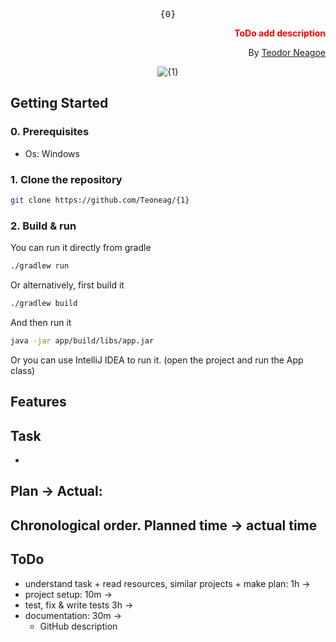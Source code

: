 <div align="center">
<pre>
{0}
</pre>
<div align="right">

**<font color="red">ToDo add description</font>**

By [Teodor Neagoe](https://github.com/Teoneag)

</div>
<img src="gifs/{1} Preview.gif" alt="{1}"/>
</div>

## Getting Started

### 0. Prerequisites

- Os: Windows

### 1. Clone the repository

```bash
git clone https://github.com/Teoneag/{1}
```

### 2. Build & run

You can run it directly from gradle
```bash
./gradlew run
```
Or alternatively, first build it
```bash
./gradlew build
```
And then run it
```bash
java -jar app/build/libs/app.jar
```
Or you can use IntelliJ IDEA to run it. (open the project and run the App class)

## Features

## Task

- 

## Plan -> Actual: 

Chronological order. Planned time -> actual time
- 

## ToDo

- understand task + read resources, similar projects + make plan: 1h ->
- project setup: 10m ->
- test, fix & write tests 3h -> 
- documentation: 30m ->
  - GitHub description
